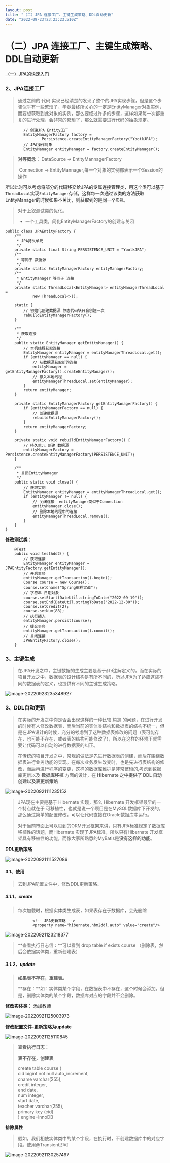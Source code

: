 ```yaml
---
layout: post
title: "（二）JPA 连接工厂、主键生成策略、DDL自动更新"
date: "2022-09-23T23:23:23.510Z"
---
```

（二）JPA 连接工厂、主键生成策略、DDL自动更新
==========================

[（一）JPA的快速入门](https://www.cnblogs.com/look-word/p/16717446.html)

### 2、JPA连接工厂

> 通过之前的 代码 实现已经清楚的发现了整个的JPA实现步骤，但是这个步骤似乎有一些繁琐了，毕竟最终所关心的一定是EntityManager对象实例，而要想获取到此对象的实例，那么要经过许多的步骤，这样如果每一次都重复的进行处理，会非常的繁琐了，那么就需要进行代码的抽象规定。

            // 创建JPA Entity工厂
            EntityManagerFactory factory =
                    Persistence.createEntityManagerFactory("YootkJPA");
            // JPA操作对象
            EntityManager entityManager = factory.createEntityManager();
    

> **对等概念：** DataSource -> EntityMannagerFactory
> 
> ​ Connection -> EntityMannager,每一个对象的实例都表示一个Session的操作

所以此时可以考虑将部分的代码移交给JPA的专属连接管理类，用这个类可以基于`ThreadLocal`实现`EntityManager`存储，这样每一次通过该类的方法获取EntityManager的时候如果不关闭，则获取到的是同一个`实例`。

> 对于上叙测试类的优化。
> 
> *   一个工具类，简化EntityManagerFactory的创建与关闭

    public class JPAEntityFactory {
        /**
         * JPA持久单元
         */
        private static final String PERSISTENCE_UNIT = "YootkJPA";
        /**
         * 等同于 数据源
         */
        private static EntityManagerFactory entityManagerFactory;
        /**
         * EntityManager 等同于 连接
         */
        private static ThreadLocal<EntityManager> entityManagerThreadLocal =
                new ThreadLocal<>();
    
        static {
            // 初始化创建数据源 静态代码块只会创建一次
            rebuildEntityManagerFactory();
        }
        
        /**
         * 获取连接
         */
        public static EntityManager getEntityManager() {
            // 本机线程获取连接
            EntityManager entityManager = entityManagerThreadLocal.get();
            if (entityManager == null) {
                // 从数据源获取新的连接
                entityManager = getEntityManagerFactory().createEntityManager();
                // 存入本地线程
                entityManagerThreadLocal.set(entityManager);
            }
            return entityManager;
        }
        
        private static EntityManagerFactory getEntityManagerFactory() {
            if (entityManagerFactory == null) {
                // 创建数据源
                rebuildEntityManagerFactory();
            }
            return entityManagerFactory;
        }
        
        private static void rebuildEntityManagerFactory() {
            // 持久单元 创建 数据源
            entityManagerFactory = Persistence.createEntityManagerFactory(PERSISTENCE_UNIT);
        }
        
        /**
         * 关闭EntityManager
         */
        public static void close() {
            // 获取实例
            EntityManager entityManager = entityManagerThreadLocal.get();
            if (entityManager != null) {
                // 关闭连接  entityManager类似于Connection
                entityManager.close();
                // 删除本地线程中的连接
                entityManagerThreadLocal.remove();
            }
        }
    }
    

**修改测试类：**

        @Test
        public void testAdd2() {
            // 获取连接
            EntityManager entityManager = JPAEntityFactory.getEntityManager();
            // 开启事务
            entityManager.getTransaction().begin();
            Course course = new Course();
            course.setCname("Spring编程实战");
            // 字符串 日期对象
            course.setStart(DateUtil.stringToDate("2022-09-19"));
            course.setEnd(DateUtil.stringToDate("2022-12-30"));
            course.setCredit(2);
            course.setNum(88);
            // 执行插入
            entityManager.persist(course);
            // 提交事务
            entityManager.getTransaction().commit();
            // 关闭连接
            JPAEntityFactory.close();
        }
    

### 3、主键生成

> 在JPA开发之中，主键数据的生成主要是基于`@Id`注解定义的，而在实际的项目开发之中，数据表的设计结构是有所不同的，所以JPA为了适应这些不同的数据表的定义，也提供有不同的主键生成策略。

![image-20220923235348927](https://img2022.cnblogs.com/blog/2233272/202209/2233272-20220923235350727-11946307.png)

### 3、DDL自动更新

> 在实际的开发之中你是否会出现这样的一种比较 尴尬 的问题，在进行开发的时候有人修改数据表，而后当前的实体类结构和数据表的结构不统一，但是在JPA设计的时候，充分的考虑到了这种数据表修改的问题（表可能存在，也可能不存在，或者表的结构可能修改了)，所以在这样的环境下就需要让代码可以自动的进行数据表的纠正。
> 
> 在传统的项目开发之中，常规的做法是先进行数据表的创建，而后在围绕数据表进行业务功能的实现。在每次业务发生改变时，也是先进行表结构的修改，而后再进行程序的变更，这样的数据库维护是非常繁琐的,考虑到数据库更新以及 **数据库移植** 方面的设计，在 **Hibernate 之中提供了 DDL 自动创建以及表更新策略**

![image-20220921111235152](https://img2022.cnblogs.com/blog/2233272/202209/2233272-20220921111236595-1895019195.png)

> JPA现在主要是基于 Hibernate 实现，那么 Hibernate 开发框架最早的一个特点就在于 可移植性，也就是说一个项目是在MySQL数据库下开发的，那么通过简单的配置修改，可以让代码直接在Oracle数据库中运行。
> 
> 对于当前市面上可以见到的ORM开发框架来讲，只有JPA标准规定了数据库移植性的话题，而Hibernate 实现了JPA标准，所以只有Hibernate 开发框架具有移植性的功能，而像大家所熟悉的MyBatis是**没有这样的功能**。

**DDL更新策略**

![image-20220921111527086](https://img2022.cnblogs.com/blog/2233272/202209/2233272-20220921111528147-1349928360.png)

#### 3.1、使用

> 去到JPA配置文件中，修改DDL更新策略、

##### 3.1.1、create

> 每次加载时，根据实体类生成表，如果表存在于数据库，会先删除

                <!-- JPA更新策略 -->
                <property name="hibernate.hbm2ddl.auto" value="create"/>
    

![image-20220921123218377](https://img2022.cnblogs.com/blog/2233272/202209/2233272-20220921123319461-1626497906.png)

> **查看执行日志信：**可以看到 drop table if exists course （删除表，然后会依据实体类，重新创建表）

##### 3.1.2、update

> **如果表不存在，重建表。**
> 
> **存在：**如：实体类某个字段，在数据表中不存在，这个时候会添加。但是，删除实体类的某个字段，数据库对应的字段并不会删除。

**修改实体类：** 添加教师

![image-20220921125003973](https://img2022.cnblogs.com/blog/2233272/202209/2233272-20220921125006569-2100515960.png)

**修改配置文件-更新策略为update**

![image-20220921125110845](https://img2022.cnblogs.com/blog/2233272/202209/2233272-20220921125111989-237764655.png)

> **查看执行日志：**
> 
> **表不存在，创建表**
> 
> create table course (  
> cid bigint not null auto\_increment,  
> cname varchar(255),  
> credit integer,  
> end date,  
> num integer,  
> start date,  
> teacher varchar(255),  
> primary key (cid)  
> ) engine=InnoDB

**排除属性**

> 假如，我们相使实体类中的某个字段，在执行时，不创建数据库中的对应字段。使用@Transient即可

![image-20220921130257497](https://img2022.cnblogs.com/blog/2233272/202209/2233272-20220923235743377-1562309441.png)